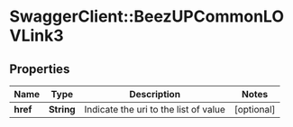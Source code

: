 # SwaggerClient::BeezUPCommonLOVLink3

## Properties
Name | Type | Description | Notes
------------ | ------------- | ------------- | -------------
**href** | **String** | Indicate the uri to the list of value | [optional] 


